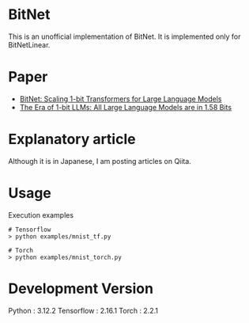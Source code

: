 # BitNet

This is an unofficial implementation of BitNet.
It is implemented only for BitNetLinear.

# Paper

+ [BitNet: Scaling 1-bit Transformers for Large Language Models](https://arxiv.org/abs/2310.11453)
+ [The Era of 1-bit LLMs: All Large Language Models are in 1.58 Bits](https://arxiv.org/abs/2402.17764)


# Explanatory article

Although it is in Japanese, I am posting articles on Qiita.

[]()


# Usage

Execution examples

```
# Tensorflow
> python examples/mnist_tf.py

# Torch
> python examples/mnist_torch.py
```


# Development Version

Python : 3.12.2
Tensorflow : 2.16.1
Torch : 2.2.1

